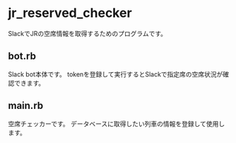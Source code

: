 # jr_reserved_checker
SlackでJRの空席情報を取得するためのプログラムです。

## bot.rb
Slack bot本体です。
tokenを登録して実行するとSlackで指定席の空席状況が確認できます。

## main.rb
空席チェッカーです。
データベースに取得したい列車の情報を登録して使用します。

